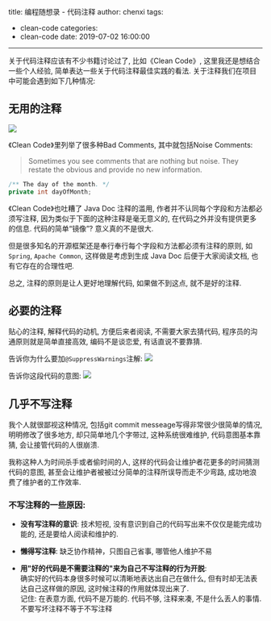 title: 编程随想录 - 代码注释
author: chenxi
tags:
  - clean-code
categories:
  - clean-code
date: 2019-07-02 16:00:00
---

关于代码注释应该有不少书籍讨论过了, 比如《Clean Code》, 这里我还是想结合一些个人经验, 简单表达一些关于代码注释最佳实践的看法.
关于注释我们在项目中可能会遇到如下几种情况:

## 无用的注释
![](https://user-gold-cdn.xitu.io/2019/6/25/16b8f1f0a34f7c67?w=1080&h=1119&f=jpeg&s=110638)

《Clean Code》里列举了很多种Bad Comments, 其中就包括Noise Comments:
> Sometimes you see comments that are nothing but noise. They restate the obvious and provide no new information.

```java
/** The day of the month. */
private int dayOfMonth;
```


《Clean Code》也吐糟了 Java Doc 注释的滥用, 作者并不认同每个字段和方法都必须写注释, 因为类似于下面的这种注释是毫无意义的, 在代码之外并没有提供更多的信息. 代码的简单“镜像”? 意义真的不是很大.

但是很多知名的开源框架还是奉行奉行每个字段和方法都必须有注释的原则, 如`Spring`, `Apache Common`, 这样做是考虑到生成 Java Doc 后便于大家阅读文档, 也有它存在的合理性吧. 

总之, 注释的原则是让人更好地理解代码, 如果做不到这点, 就不是好的注释.

## 必要的注释
贴心的注释, 解释代码的动机, 方便后来者阅读, 不需要大家去猜代码, 程序员的沟通原则就是简单直接高效, 编码不是谈恋爱, 有话直说不要靠猜. 

告诉你为什么要加`@SuppressWarnings`注解:
![](https://user-gold-cdn.xitu.io/2019/7/2/16bb275ead0e0bc0?w=1664&h=576&f=png&s=125259)

告诉你这段代码的意图:
![](https://user-gold-cdn.xitu.io/2019/7/2/16bb281ae2597b11?w=1796&h=1312&f=png&s=222114)

## 几乎不写注释
我个人就很鄙视这种情况, 包括git commit messeage写得非常很少很简单的情况, 明明修改了很多地方, 却只简单地几个字带过, 这种系统很难维护, 代码意图基本靠猜, 会让接管代码的人很崩溃.   

我称这种人为时间杀手或者偷时间的人, 这样的代码会让维护者花更多的时间猜测代码的意图, 甚至会让维护者被被过分简单的注释所误导而走不少弯路, 成功地浪费了维护者的工作效率.


### 不写注释的一些原因:

- **没有写注释的意识**: 技术短视, 没有意识到自己的代码写出来不仅仅是能完成功能的, 还是要给人阅读和维护的. 

- **懒得写注释**: 缺乏协作精神，只图自己省事, 哪管他人维护不易

- **用"好的代码是不需要注释的"来为自己不写注释的行为开脱**:  
	确实好的代码本身很多时候可以清晰地表达出自己在做什么, 但有时却无法表达自己这样做的原因, 这时候注释的作用就体现出来了.   
    记住: 在表意方面, 代码不是万能的. 代码不够, 注释来凑, 不是什么丢人的事情.  
    不要写坏注释不等于不写注释